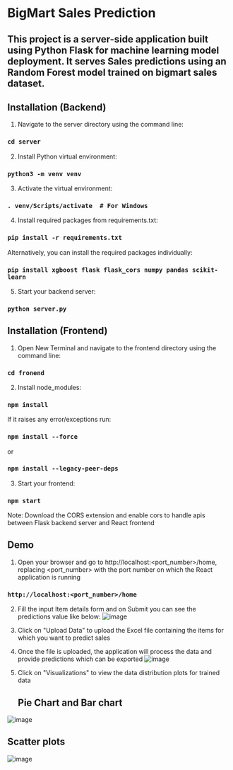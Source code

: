 
# BigMart Sales Prediction

## This project is a server-side application built using Python Flask for machine learning model deployment. It serves Sales predictions using an Random Forest model trained on bigmart sales dataset.

## Installation (Backend)
1. Navigate to the server directory using the command line:
### `cd server`

2. Install Python virtual environment:
### `python3 -m venv venv`

3. Activate the virtual environment:
### `. venv/Scripts/activate  # For Windows`

4. Install required packages from requirements.txt:
### `pip install -r requirements.txt`

Alternatively, you can install the required packages individually:
### `pip install xgboost flask flask_cors numpy pandas scikit-learn`

5. Start your backend server:
### `python server.py`

## Installation (Frontend)
1. Open New Terminal and navigate to the frontend directory using the command line:
### `cd fronend`

2. Install node_modules:
### `npm install`
If it raises any error/exceptions run:
### `npm install --force` 
or
### `npm install --legacy-peer-deps`

3. Start your frontend:
### `npm start`

Note: Download the CORS extension and enable cors to handle apis between Flask backend server and React frontend 

## Demo
1. Open your browser and go to http://localhost:<port_number>/home, replacing <port_number> with the port number on which the React application is running
### `http://localhost:<port_number>/home`

2. Fill the input Item details form and on Submit you can see the predictions value like below:
   ![image](https://github.com/nvishwak03/SalesPrediction/assets/157331939/e2beab13-417f-4269-b487-c6e8704c2a7c)

3. Click on "Upload Data" to upload the Excel file containing the items for which you want to predict sales
4. Once the file is uploaded, the application will process the data and provide predictions which can be exported
   ![image](https://github.com/nvishwak03/SalesPrediction/assets/157331939/36d2419b-46d5-4023-a523-ab53426d52de)
5. Click on "Visualizations" to view the data distribution plots for trained data
   ## Pie Chart and Bar chart
![image](https://github.com/nvishwak03/SalesPrediction/assets/157331939/d3054298-8174-41df-93ca-e2f34bc88b3b)
   ## Scatter plots
![image](https://github.com/nvishwak03/SalesPrediction/assets/157331939/5d9508d8-c85c-40df-9a31-0cb8e28888ac)




